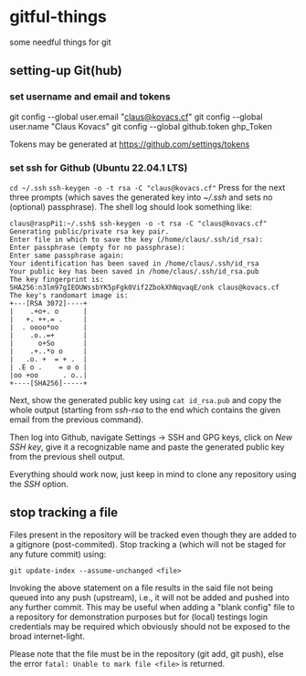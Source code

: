 # gitful-things
some needful things for git


## setting-up Git(hub)

### set username and email and tokens
git config --global user.email "claus@kovacs.cf"
git config --global user.name "Claus Kovacs"
git config --global github.token ghp_Token

Tokens may be generated at https://github.com/settings/tokens

### set ssh for Github (Ubuntu 22.04.1 LTS)
`cd ~/.ssh`
`ssh-keygen -o -t rsa -C "claus@kovacs.cf"`
Press <ENTER> for the next three prompts (which saves the generated key into *~/.ssh* and sets no (optional) passphrase). The shell log should look something like:

```
claus@raspPi1:~/.ssh$ ssh-keygen -o -t rsa -C "claus@kovacs.cf"
Generating public/private rsa key pair.
Enter file in which to save the key (/home/claus/.ssh/id_rsa):
Enter passphrase (empty for no passphrase):
Enter same passphrase again:
Your identification has been saved in /home/claus/.ssh/id_rsa
Your public key has been saved in /home/claus/.ssh/id_rsa.pub
The key fingerprint is:
SHA256:n3lm97gIEOUWssbYK5pFgk0Vif2ZbokXhNqvaqE/onk claus@kovacs.cf
The key's randomart image is:
+---[RSA 3072]----+
|    .+o+. o      |
|   +. ++.= .     |
|  . oooo*oo      |
|    .o..=+       |
|      o+So       |
|    .+..*o o     |
|   .o. +  = + .  |
| .E o .    = o o |
|oo +oo      . o..|
+----[SHA256]-----+
```
Next, show the generated public key using `cat id_rsa.pub` and copy the whole output (starting from *ssh-rsa* to the end which contains the given email from the previous command).

Then log into Github, navigate Settings -> SSH and GPG keys, click on *New SSH key*, give it a recognizable name and paste the generated public key from the previous shell output.

Everything should work now, just keep in mind to clone any repository using the *SSH* option.

## stop tracking a file
Files present in the repository will be tracked even though they are added to a gitignore (post-commited). Stop tracking a <file> (which will not be staged for any future commit) using:

`git update-index --assume-unchanged <file>`

Invoking the above statement on a file results in the said file not being queued into any push (upstream), i.e., it will not be added and pushed into any further commit. This may be useful when adding a "blank config" file to a repository for demonstration purposes but for (local) testings login credentials may be required which obviously should not be exposed to the broad internet-light.

Please note that the file must be in the repository (git add, git push), else the error `fatal: Unable to mark file <file>` is returned.
